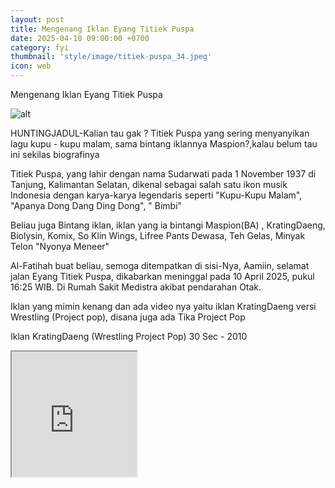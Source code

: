 ```yaml
---
layout: post
title: Mengenang Iklan Eyang Titiek Puspa
date: 2025-04-10 09:00:00 +0700
category: fyi
thumbnail: 'style/image/titiek-puspa_34.jpeg'
icon: web
---
```

Mengenang Iklan Eyang Titiek Puspa

![alt](https://blogger.googleusercontent.com/img/b/R29vZ2xl/AVvXsEgt-EpnYmFj00rZVpMEkuNdLvshM9a6bIwwlJR6DIlex2dgQqZv7x1xB8v5hTdTABvGITooOdjODfPOYAvpGoSe4KScnQ2cyMRXJXUTmiXb9It5kUmd_HtWJDsmUWQqCTipezwDGGG6qpfZ-rXU618b4K18bxmH7d4CXC72c9TIuyzOvOG0RaQtZmPOh34/s933/titiek-puspa_34.jpeg)


HUNTINGJADUL-Kalian tau gak ? Titiek Puspa yang sering menyanyikan lagu kupu - kupu malam, sama bintang iklannya Maspion?,kalau belum tau ini sekilas biografinya


Titiek Puspa, yang lahir dengan nama Sudarwati pada 1 November 1937 di Tanjung, Kalimantan Selatan, dikenal sebagai salah satu ikon musik Indonesia dengan karya-karya legendaris seperti "Kupu-Kupu Malam", "Apanya Dong Dang Ding Dong", " Bimbi"


Beliau juga Bintang iklan, iklan yang ia bintangi Maspion(BA) , KratingDaeng, Biolysin, Komix, So Klin Wings, Lifree Pants Dewasa, Teh Gelas, Minyak Telon "Nyonya Meneer"


Al-Fatihah buat beliau, semoga ditempatkan di sisi-Nya, Aamiin, selamat jalan Eyang Titiek Puspa, dikabarkan meninggal pada 10 April 2025, pukul 16:25 WIB. Di Rumah Sakit Medistra akibat pendarahan Otak.



Iklan yang mimin kenang dan ada video nya yaitu iklan KratingDaeng versi Wrestling (Project pop), disana juga ada Tika Project Pop


Iklan KratingDaeng (Wrestling Project Pop) 30 Sec - 2010

<iframe src="https://cdn.videy.co/Ino8AjOs1.mp4" width="200" height="200" allowfullscreen><iframe/>

Produksi Agensi PT. Chuo Senko Indonesia - 2009(prod) #HuntingJadul
